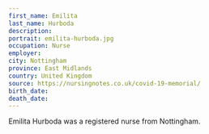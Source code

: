 ```yaml
---
first_name: Emilita
last_name: Hurboda
description: 
portrait: emilita-hurboda.jpg
occupation: Nurse
employer: 
city: Nottingham
province: East Midlands
country: United Kingdom
source: https://nursingnotes.co.uk/covid-19-memorial/
birth_date: 
death_date: 
---
```


Emilita Hurboda was a registered nurse from Nottingham.
